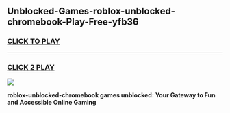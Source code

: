 
## Unblocked-Games-roblox-unblocked-chromebook-Play-Free-yfb36
<h3>
<a href="https://premium76.site?title=roblox-unblocked-chromebook&ref=10A">CLICK TO PLAY</a></h3>
<hr>

<h3>
<a href="https://premium76.site?title=roblox-unblocked-chromebook&ref=10A">CLICK 2 PLAY</a>
  
</h3>

<a href="https://premium76.site?title=roblox-unblocked-chromebook&ref=10A"><img src="https://clearcache.store/games.png"></a>


**roblox-unblocked-chromebook games unblocked: Your Gateway to Fun and Accessible Online Gaming**
